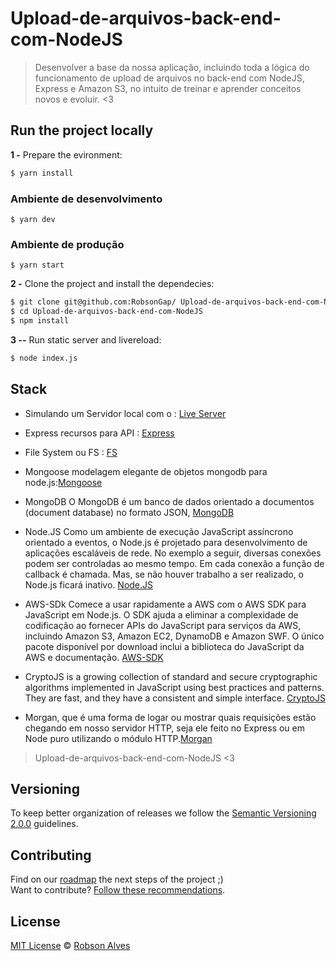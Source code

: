 # Upload-de-arquivos-back-end-com-NodeJS
>Desenvolver a base da nossa aplicação, incluindo toda a lógica do funcionamento de upload de arquivos no back-end com NodeJS, Express e Amazon S3, no intuito de treinar e aprender conceitos novos e evoluir.
 <3

## Run the project locally

**1 -** Prepare the evironment:
 
 ```sh
 $ yarn install 
```
### Ambiente de desenvolvimento
```
$ yarn dev 
```
### Ambiente de produção
```
$ yarn start
```

**2 -** Clone the project and install the dependecies:

```sh
$ git clone git@github.com:RobsonGap/ Upload-de-arquivos-back-end-com-NodeJS
$ cd Upload-de-arquivos-back-end-com-NodeJS
$ npm install
```
**3 --** Run static server and livereload:

```sh
$ node index.js
```

## Stack

- Simulando um Servidor local com o : [Live Server](http://tapiov.net/live-server/)

- Express recursos para API : [Express](https://expressjs.com/pt-br/)
- File System ou FS : [FS](https://nodejs.org/api/fs.html#fs_file_system)

- Mongoose modelagem elegante de objetos mongodb para node.js:[Mongoose](https://mongoosejs.com/)

- MongoDB O MongoDB é um banco de dados orientado a documentos (document database) no formato JSON, [MongoDB](https://docs.mongodb.com/manual/tutorial/)

- Node.JS Como um ambiente de execução JavaScript assíncrono orientado a eventos, o Node.js é projetado para desenvolvimento de aplicações escaláveis de rede. No exemplo a seguir, diversas conexões podem ser controladas ao mesmo tempo. Em cada conexão a função de callback é chamada. Mas, se não houver trabalho a ser realizado, o Node.js ficará inativo.  [Node.JS](https://nodejs.org/pt-br/about/)

- AWS-SDk Comece a usar rapidamente a AWS com o AWS SDK para JavaScript em Node.js. O SDK ajuda a eliminar a complexidade de codificação ao fornecer APIs do JavaScript para serviços da AWS, incluindo Amazon S3, Amazon EC2, DynamoDB e Amazon SWF. O único pacote disponível por download inclui a biblioteca do JavaScript da AWS e documentação. [AWS-SDK](https://aws.amazon.com/pt/sdk-for-node-js/)

- CryptoJS is a growing collection of standard and secure cryptographic algorithms implemented in JavaScript using best practices and patterns. They are fast, and they have a consistent and simple interface. [CryptoJS](https://cryptojs.gitbook.io/docs/)

- Morgan, que é uma forma de logar ou mostrar quais requisições estão chegando em nosso servidor HTTP, seja ele feito no Express ou em Node puro utilizando o módulo HTTP.[Morgan](https://www.npmjs.com/package/morgan)



> Upload-de-arquivos-back-end-com-NodeJS <3

## Versioning

To keep better organization of releases we follow the [Semantic Versioning 2.0.0](http://semver.org/) guidelines.

## Contributing
Find on our [roadmap](https://github.com/RobsonGap/Upload-de-arquivos-back-end-com-NodeJS/issues/1) the next steps of the project ;)
<br>
Want to contribute? [Follow these recommendations](https://github.com/RobsonGap/Upload-de-arquivos-back-end-com-NodeJS/CONTRIBUTING.md).



## License
[MIT License](https://github.com/RobsonGap/Upload-de-arquivos-back-end-com-NodeJS/LICENSE.md) © [Robson Alves](https://github.com/RobsonGap/)


